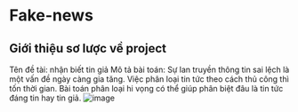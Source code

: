 # Fake-news
## Giới thiệu sơ lược về project
Tên đề tài: nhận biết tin giả
Mô tả bài toán: Sự lan truyền thông tin sai lệch là một vấn đề ngày càng gia tăng. Việc phân loại tin tức theo cách thủ công thì tốn thời gian. Bài toán phân loại hi vọng có thể giúp phân biệt đâu là tin tức đáng tin hay tin giả.
![image](https://user-images.githubusercontent.com/66502497/180947584-f49144fc-b071-4dee-8097-8914c1ff933f.png)
